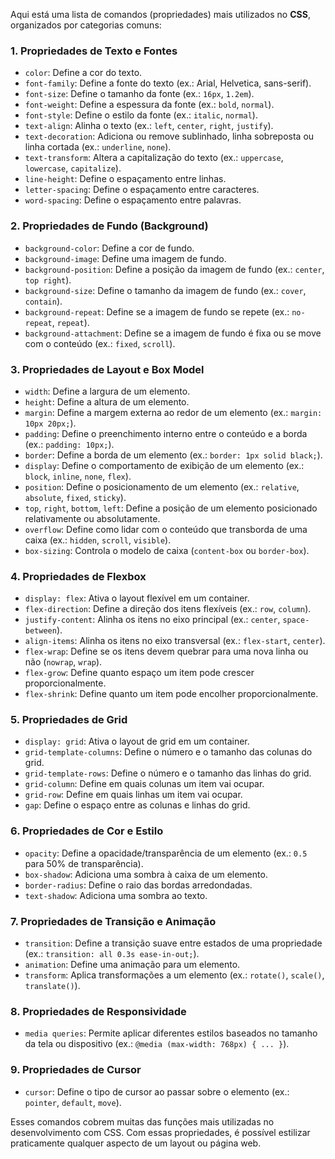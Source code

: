 Aqui está uma lista de comandos (propriedades) mais utilizados no **CSS**, organizados por categorias comuns:

### 1. **Propriedades de Texto e Fontes**
- `color`: Define a cor do texto.
- `font-family`: Define a fonte do texto (ex.: Arial, Helvetica, sans-serif).
- `font-size`: Define o tamanho da fonte (ex.: `16px`, `1.2em`).
- `font-weight`: Define a espessura da fonte (ex.: `bold`, `normal`).
- `font-style`: Define o estilo da fonte (ex.: `italic`, `normal`).
- `text-align`: Alinha o texto (ex.: `left`, `center`, `right`, `justify`).
- `text-decoration`: Adiciona ou remove sublinhado, linha sobreposta ou linha cortada (ex.: `underline`, `none`).
- `text-transform`: Altera a capitalização do texto (ex.: `uppercase`, `lowercase`, `capitalize`).
- `line-height`: Define o espaçamento entre linhas.
- `letter-spacing`: Define o espaçamento entre caracteres.
- `word-spacing`: Define o espaçamento entre palavras.

### 2. **Propriedades de Fundo (Background)**
- `background-color`: Define a cor de fundo.
- `background-image`: Define uma imagem de fundo.
- `background-position`: Define a posição da imagem de fundo (ex.: `center`, `top right`).
- `background-size`: Define o tamanho da imagem de fundo (ex.: `cover`, `contain`).
- `background-repeat`: Define se a imagem de fundo se repete (ex.: `no-repeat`, `repeat`).
- `background-attachment`: Define se a imagem de fundo é fixa ou se move com o conteúdo (ex.: `fixed`, `scroll`).

### 3. **Propriedades de Layout e Box Model**
- `width`: Define a largura de um elemento.
- `height`: Define a altura de um elemento.
- `margin`: Define a margem externa ao redor de um elemento (ex.: `margin: 10px 20px;`).
- `padding`: Define o preenchimento interno entre o conteúdo e a borda (ex.: `padding: 10px;`).
- `border`: Define a borda de um elemento (ex.: `border: 1px solid black;`).
- `display`: Define o comportamento de exibição de um elemento (ex.: `block`, `inline`, `none`, `flex`).
- `position`: Define o posicionamento de um elemento (ex.: `relative`, `absolute`, `fixed`, `sticky`).
- `top`, `right`, `bottom`, `left`: Define a posição de um elemento posicionado relativamente ou absolutamente.
- `overflow`: Define como lidar com o conteúdo que transborda de uma caixa (ex.: `hidden`, `scroll`, `visible`).
- `box-sizing`: Controla o modelo de caixa (`content-box` ou `border-box`).

### 4. **Propriedades de Flexbox**
- `display: flex`: Ativa o layout flexível em um container.
- `flex-direction`: Define a direção dos itens flexíveis (ex.: `row`, `column`).
- `justify-content`: Alinha os itens no eixo principal (ex.: `center`, `space-between`).
- `align-items`: Alinha os itens no eixo transversal (ex.: `flex-start`, `center`).
- `flex-wrap`: Define se os itens devem quebrar para uma nova linha ou não (`nowrap`, `wrap`).
- `flex-grow`: Define quanto espaço um item pode crescer proporcionalmente.
- `flex-shrink`: Define quanto um item pode encolher proporcionalmente.

### 5. **Propriedades de Grid**
- `display: grid`: Ativa o layout de grid em um container.
- `grid-template-columns`: Define o número e o tamanho das colunas do grid.
- `grid-template-rows`: Define o número e o tamanho das linhas do grid.
- `grid-column`: Define em quais colunas um item vai ocupar.
- `grid-row`: Define em quais linhas um item vai ocupar.
- `gap`: Define o espaço entre as colunas e linhas do grid.

### 6. **Propriedades de Cor e Estilo**
- `opacity`: Define a opacidade/transparência de um elemento (ex.: `0.5` para 50% de transparência).
- `box-shadow`: Adiciona uma sombra à caixa de um elemento.
- `border-radius`: Define o raio das bordas arredondadas.
- `text-shadow`: Adiciona uma sombra ao texto.

### 7. **Propriedades de Transição e Animação**
- `transition`: Define a transição suave entre estados de uma propriedade (ex.: `transition: all 0.3s ease-in-out;`).
- `animation`: Define uma animação para um elemento.
- `transform`: Aplica transformações a um elemento (ex.: `rotate()`, `scale()`, `translate()`).

### 8. **Propriedades de Responsividade**
- `media queries`: Permite aplicar diferentes estilos baseados no tamanho da tela ou dispositivo (ex.: `@media (max-width: 768px) { ... }`).
  
### 9. **Propriedades de Cursor**
- `cursor`: Define o tipo de cursor ao passar sobre o elemento (ex.: `pointer`, `default`, `move`).

Esses comandos cobrem muitas das funções mais utilizadas no desenvolvimento com CSS. Com essas propriedades, é possível estilizar praticamente qualquer aspecto de um layout ou página web.